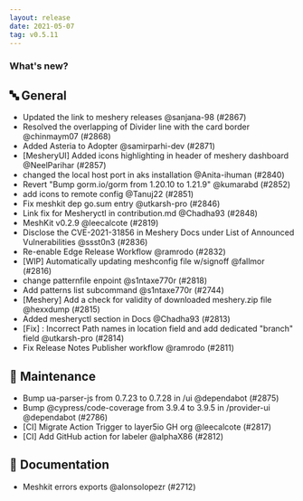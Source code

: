 ```yaml
---
layout: release
date: 2021-05-07
tag: v0.5.11
---
```


### What's new?

## 🔤 General
- Updated the link to meshery releases @sanjana-98 (#2867)
- Resolved the overlapping of Divider line with the card border   @chinmaym07 (#2868)
- Added Asteria to Adopter  @samirparhi-dev (#2871)
- [MesheryUI] Added icons highlighting in header of meshery dashboard @NeelParihar (#2857)
- changed the local host port in aks installation @Anita-ihuman (#2840)
- Revert "Bump gorm.io/gorm from 1.20.10 to 1.21.9" @kumarabd (#2852)
- add icons to remote config @Tanuj22 (#2851)
- Fix meshkit dep go.sum entry @utkarsh-pro (#2846)
- Link fix for Mesheryctl in contribution.md @Chadha93 (#2848)
- MeshKit v0.2.9 @leecalcote (#2819)
- Disclose the CVE-2021-31856 in Meshery Docs under List of Announced Vulnerabilities @ssst0n3 (#2836)
- Re-enable Edge Release Workflow @ramrodo (#2832)
- [WIP] Automatically updating meshconfig file w/signoff @fallmor (#2816)
- change patternfile enpoint  @s1ntaxe770r (#2818)
- Add patterns list subcommand  @s1ntaxe770r (#2744)
- [Meshery] Add a check for validity of downloaded meshery.zip file @hexxdump (#2815)
- Added mesheryctl section in Docs @Chadha93 (#2813)
- [Fix] : Incorrect Path names in location field and add dedicated "branch" field @utkarsh-pro (#2814)
- Fix Release Notes Publisher workflow @ramrodo (#2811)

## 🧰 Maintenance

- Bump ua-parser-js from 0.7.23 to 0.7.28 in /ui @dependabot (#2875)
- Bump @cypress/code-coverage from 3.9.4 to 3.9.5 in /provider-ui @dependabot (#2786)
- [CI] Migrate Action Trigger to layer5io GH org @leecalcote (#2817)
- [CI] Add GitHub action for labeler  @alphaX86 (#2812)

## 📖 Documentation

- Meshkit errors exports @alonsolopezr (#2712)
